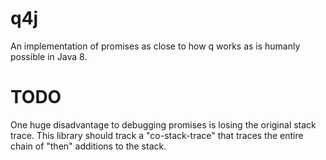 # q4j

An implementation of promises as close to how q works as is humanly possible in Java 8.

# TODO

One huge disadvantage to debugging promises is losing the original stack trace. This library should
track a "co-stack-trace" that traces the entire chain of  "then" additions to the stack.
